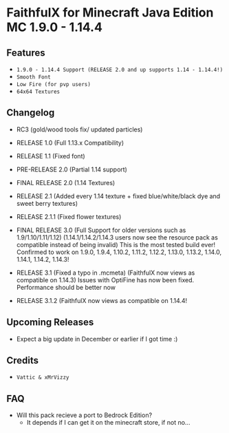 # FaithfulX for Minecraft Java Edition MC 1.9.0 - 1.14.4

## Features
+ `1.9.0 - 1.14.4 Support (RELEASE 2.0 and up supports 1.14 - 1.14.4!)`
+ `Smooth Font`
+ `Low Fire (for pvp users)`
+ `64x64 Textures`

## Changelog
+ RC3 (gold/wood tools fix/ updated particles)

+ RELEASE 1.0 (Full 1.13.x Compatibility)

+ RELEASE 1.1 (Fixed font)

+ PRE-RELEASE 2.0 (Partial 1.14 support)

+ FINAL RELEASE 2.0 (1.14 Textures)

+ RELEASE 2.1 (Added every 1.14 texture + fixed blue/white/black dye and sweet berry textures)

+ RELEASE 2.1.1 (Fixed flower textures)

+ FINAL RELEASE 3.0 (Full Support for older versions such as 1.9/1.10/1.11/1.12) (1.14.1/1.14.2/1.14.3 users now see the resource pack as compatible instead of being invalid) This is the most tested build ever! Confirmed to work on 1.9.0, 1.9.4, 1.10.2, 1.11.2, 1.12.2, 1.13.0, 1.13.2, 1.14.0, 1.14.1, 1.14.2, 1.14.3!

+ RELEASE 3.1 (Fixed a typo in .mcmeta) (FaithfulX now views as compatible on 1.14.3) Issues with OptiFine has now been fixed. Performance should be better now

+ RELEASE 3.1.2 (FaithfulX now views as compatible on 1.14.4!

## Upcoming Releases
+ Expect a big update in December or earlier if I got time :)

## Credits
+ `Vattic & xMrVizzy`


## FAQ
+ Will this pack recieve a port to Bedrock Edition?
  + It depends if I can get it on the minecraft store, if not no...

